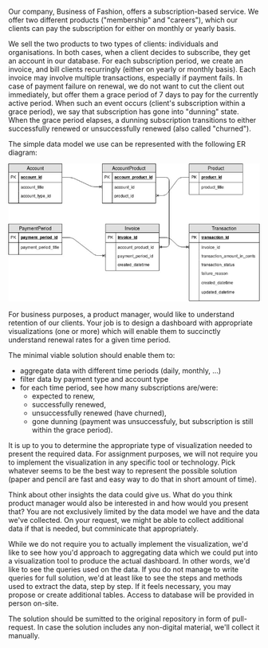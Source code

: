 Our company, Business of Fashion, offers a subscription-based service. We offer two different products ("membership" and "careers"), which our clients can pay the subscription for either on monthly or yearly basis.

We sell the two products to two types of clients: individuals and organisations. In both cases, when a client decides to subscribe, they get an account in our database. For each subscription period, we create an invoice, and bill clients recurringly (either on yearly or monthly basis). Each invoice may involve multiple transactions, especially if payment fails. In case of payment failure on renewal, we do not want to cut the client out immediately, but offer them a grace period of 7 days to pay for the currently active period. When such an event occurs (client's subscription within a grace period), we say that subscription has gone into "dunning" state. When the grace period elapses, a dunning subscription transitions to either successfully renewed or unsuccessfully renewed (also called "churned").

The simple data model we use can be represented with the following ER diagram:

![er diagram](er_diagram.jpg "ER Diagram")

For business purposes, a product manager, would like to understand retention of our clients. Your job is to design a dashboard with appropriate visualizations (one or more) which will enable them to succinctly understand renewal rates for a given time period.

The minimal viable solution should enable them to:

- aggregate data with different time periods (daily, monthly, ...)
- filter data by payment type and account type
- for each time period, see how many subscriptions are/were:
    + expected to renew,
    + successfully renewed,
    + unsuccessfully renewed (have churned),
    + gone dunning (payment was unsuccessfuly, but subscription is still within the grace period).

It is up to you to determine the appropriate type of visualization needed to present the required data. For assignment purposes, we will not require you to implement the visualization in any specific tool or technology. Pick whatever seems to be the best way to represent the possible solution (paper and pencil are fast and easy way to do that in short amount of time).

Think about other insights the data could give us. What do you think product manager would also be interested in and how would you present that? You are not exclusively limited by the data model we have and the data we've collected. On your request, we might be able to collect additional data if that is needed, but comminicate that appropriately.

While we do not require you to actually implement the visualization, we'd like to see how you'd approach to aggregating data which we could put into a visualization tool to produce the actual dashboard. In other words, we'd like to see the queries used on the data. If you do not manage to write queries for full solution, we'd at least like to see the steps and methods used to extract the data, step by step. If it feels necessary, you may propose or create additional tables. Access to database will be provided in person on-site.

The solution should be sumitted to the original repository in form of pull-request. In case the solution includes any non-digital material, we'll collect it manually.







